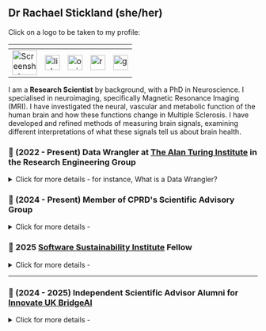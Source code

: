 ## Dr Rachael Stickland (she/her)

Click on a logo to be taken to my profile:  

| <!-- -->  | <!-- -->  | <!-- -->  | <!-- -->  | <!-- -->  |
| -------- | ------- |------- |------- | -------- |
[<img height="50" alt="Screenshot 2025-01-29 at 12 21 36" src="https://github.com/user-attachments/assets/d0652837-9c6a-4238-a803-2971193e0be8" alt="The Alan Turing Institute logo">](https://www.turing.ac.uk/people/researchers/rachael-stickland) | [<img height="30" src="https://github.com/RayStick/RayStick/assets/50215726/78a68437-0b09-4a96-b4ab-d78dc9676869" alt="linkedin logo">](https://www.linkedin.com/in/rstickland-phd) | [<img height="30" src="https://github.com/RayStick/RayStick/assets/50215726/706abccc-70d5-483b-b906-1750072c61d9" alt="orcid logo">](https://orcid.org/0000-0003-3398-4272) | [<img height="30" src="https://github.com/RayStick/RayStick/assets/50215726/bce19902-dbee-40d9-b7fe-57cfeee3d305" alt="researchgate logo">](https://www.researchgate.net/profile/Rachael-Stickland) | [<img height="30" src="https://github.com/RayStick/RayStick/assets/50215726/68d77b87-e430-4ee9-bc65-f4a486a43668" alt="googlescholar logo">](https://scholar.google.com/citations?user=r7BTR4cAAAAJ&hl=en)  |

I am a **Research Scientist** by background, with a PhD in Neuroscience. I specialised in neuroimaging, specifically Magnetic Resonance Imaging (MRI). I have investigated the neural, vascular and metabolic function of the human brain and how these functions change in Multiple Sclerosis.  I have developed and refined methods of measuring brain signals, examining different interpretations of what these signals tell us about brain health.

### 🧠 (2022 - Present) Data Wrangler at [The Alan Turing Institute](https://www.turing.ac.uk/people/researchers/rachael-stickland) in the Research Engineering Group

<details>
  <summary>Click for more details - for instance, What is a Data Wrangler?</summary> 
  <br />

Data Wranglers can be viewed as a specialised type of data scientist, primarily working in the space between data generators and data analysts. Read a description from The Turing Way book: https://the-turing-way.netlify.app/collaboration/research-infrastructure-roles/data-wrangler.html. 

The research projects I work on use large population health databases (often electronic health records derived from primary care data). This data rarely comes **AI-ready** or **research-ready**. I create re-usable, accessible and efficient analytical workflows to help prepare data for specific use cases. 

</details>

### 🧠 (2024 - Present) Member of CPRD's Scientific Advisory Group 

<details>
  <summary>Click for more details - </summary> 
  <br />

Coming soon

</details>

### 🧠 2025 [Software Sustainability Institute](https://www.software.ac.uk/fellowship-programme/rachael-stickland) Fellow

<details>
  <summary>Click for more details - </summary> 
  <br />

Coming soon

</details>

---

### 🧠  (2024 - 2025) Independent Scientific Advisor Alumni for [Innovate UK BridgeAI](https://iuk.ktn-uk.org/programme/bridgeai/)

<details>
  <summary>Click for more details - </summary> 
  <br />

Coming soon

</details>
  


